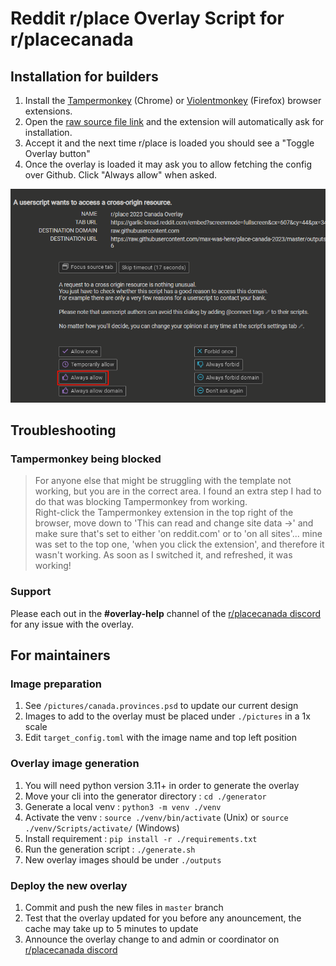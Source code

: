 # Reddit r/place Overlay Script for r/placecanada

## Installation for builders

1. Install the [Tampermonkey](https://chrome.google.com/webstore/detail/tampermonkey/dhdgffkkebhmkfjojejmpbldmpobfkfo) (Chrome) or [Violentmonkey](https://addons.mozilla.org/en-CA/firefox/addon/violentmonkey/) (Firefox) browser extensions.
2. Open the [raw source file link](https://raw.githubusercontent.com/max-was-here/place-canada-2023/master/overlay.user.js) and the extension will automatically ask for installation.
3. Accept it and the next time r/place is loaded you should see a "Toggle Overlay button"
4. Once the overlay is loaded it may ask you to allow fetching the config over Github. Click "Always allow" when asked.

![alt text](https://github.com/max-was-here/place-canada-2023/blob/master/images/allow.png?raw=true)

## Troubleshooting

### Tampermonkey being blocked

> For anyone else that might be struggling with the template not working, but you are in the correct area. I found an extra step I had to do that was blocking Tampermonkey from working.  
Right-click the Tampermonkey extension in the top right of the browser, move down to 'This can read and change site data ->' and make sure that's set to either 'on reddit.com' or to 'on all sites'... mine was set to the top one, 'when you click the extension', and therefore it wasn't working. As soon as I switched it, and refreshed, it was working!

### Support

Please each out in the **#overlay-help** channel of the [r/placecanada discord](https://discord.gg/placecanada-959145637922889728)
for any issue with the overlay.

## For maintainers

### Image preparation

1. See `/pictures/canada.provinces.psd` to update our current design
2. Images to add to the overlay must be placed under `./pictures` in a 1x scale
3. Edit `target_config.toml` with the image name and top left position

### Overlay image generation

1. You will need python version 3.11+ in order to generate the overlay
2. Move your cli into the generator directory : `cd ./generator`
3. Generate a local venv : `python3 -m venv ./venv`
4. Activate the venv : `source ./venv/bin/activate` (Unix) or `source ./venv/Scripts/activate/` (Windows)
5. Install requirement : `pip install -r ./requirements.txt`
6. Run the generation script : `./generate.sh` 
7. New overlay images should be under `./outputs`

### Deploy the new overlay

1. Commit and push the new files in `master` branch
2. Test that the overlay updated for you before any anouncement, the cache may take up to 5 minutes to update
3. Announce the overlay change to and admin or coordinator on [r/placecanada discord](https://discord.gg/placecanada-959145637922889728)
